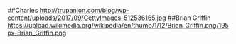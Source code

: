 ##Charles
http://trupanion.com/blog/wp-content/uploads/2017/09/GettyImages-512536165.jpg
##Brian Griffin
https://upload.wikimedia.org/wikipedia/en/thumb/1/12/Brian_Griffin.png/195px-Brian_Griffin.png